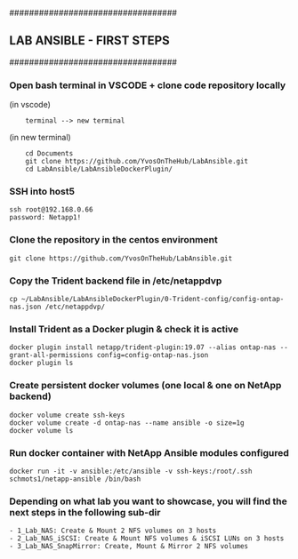 ##################################
## LAB ANSIBLE - FIRST STEPS
##################################

### Open bash terminal in VSCODE + clone code repository locally
(in vscode)
```
    terminal --> new terminal 
```

(in new terminal)
```
    cd Documents
    git clone https://github.com/YvosOnTheHub/LabAnsible.git 
    cd LabAnsible/LabAnsibleDockerPlugin/
```

### SSH into host5
    ssh root@192.168.0.66
    password: Netapp1!

### Clone the repository in the centos environment
    git clone https://github.com/YvosOnTheHub/LabAnsible.git

### Copy the Trident backend file in /etc/netappdvp
    cp ~/LabAnsible/LabAnsibleDockerPlugin/0-Trident-config/config-ontap-nas.json /etc/netappdvp/

### Install Trident as a Docker plugin & check it is active
    docker plugin install netapp/trident-plugin:19.07 --alias ontap-nas --grant-all-permissions config=config-ontap-nas.json 
    docker plugin ls

### Create persistent docker volumes (one local & one on NetApp backend)
    docker volume create ssh-keys 
    docker volume create -d ontap-nas --name ansible -o size=1g 
    docker volume ls 

### Run docker container with NetApp Ansible modules configured
    docker run -it -v ansible:/etc/ansible -v ssh-keys:/root/.ssh schmots1/netapp-ansible /bin/bash

### Depending on what lab you want to showcase, you will find the next steps in the following sub-dir
    - 1_Lab_NAS: Create & Mount 2 NFS volumes on 3 hosts
    - 2_Lab_NAS_iSCSI: Create & Mount NFS volumes & iSCSI LUNs on 3 hosts
    - 3_Lab_NAS_SnapMirror: Create, Mount & Mirror 2 NFS volumes